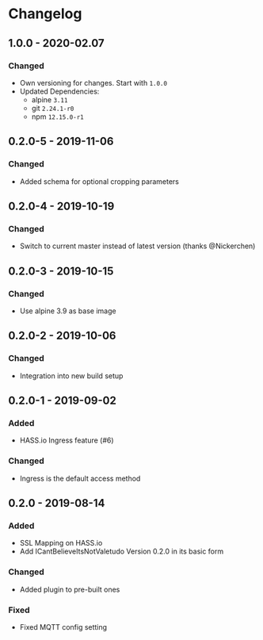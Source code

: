 # Changelog

## 1.0.0 - 2020-02.07

### Changed
* Own versioning for changes. Start with `1.0.0`
* Updated Dependencies:
  * alpine `3.11`
  * git `2.24.1-r0`
  * npm `12.15.0-r1`


## 0.2.0-5 - 2019-11-06

### Changed
* Added schema for optional cropping parameters

## 0.2.0-4 - 2019-10-19

### Changed
* Switch to current master instead of latest version (thanks @Nickerchen)


## 0.2.0-3 - 2019-10-15

### Changed
* Use alpine 3.9 as base image


## 0.2.0-2 - 2019-10-06

### Changed
* Integration into new build setup


## 0.2.0-1 - 2019-09-02

### Added
* HASS.io Ingress feature (#6)

### Changed
* Ingress is the default access method


## 0.2.0 - 2019-08-14

### Added
* SSL Mapping on HASS.io
* Add ICantBelieveItsNotValetudo Version 0.2.0 in its basic form

### Changed
* Added plugin to pre-built ones

### Fixed
* Fixed MQTT config setting
